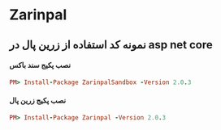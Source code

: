 # Zarinpal
نمونه کد استفاده از زرین پال در asp net core
----------------------------
#### نصب پکیج سند باکس
```ruby
PM> Install-Package ZarinpalSandbox -Version 2.0.3
```
#### نصب پکیج زرین پال
```ruby
PM> Install-Package Zarinpal -Version 2.0.3
```
